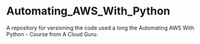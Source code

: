 # Automating_AWS_With_Python

A repository for versioning the code used a long the Automating AWS With Python - Course from A Cloud Guru.
